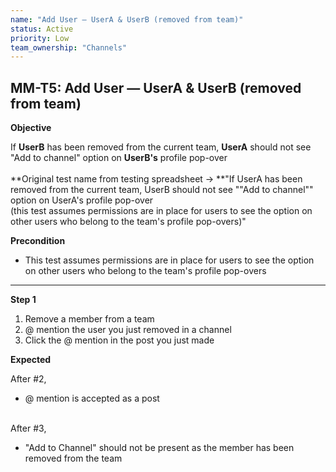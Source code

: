 ```yaml
---
name: "Add User — UserA & UserB (removed from team)"
status: Active
priority: Low
team_ownership: "Channels"
---
```


## MM-T5: Add User — UserA & UserB (removed from team)

**Objective**

If **UserB** has been removed from the current team, **UserA** should not see "Add to channel" option on **UserB's** profile pop-over\
\
**Original test name from testing spreadsheet → **"If UserA has been removed from the current team, UserB should not see ""Add to channel"" option on UserA's profile pop-over\
(this test assumes permissions are in place for users to see the option on other users who belong to the team's profile pop-overs)"

**Precondition**

- This test assumes permissions are in place for users to see the option on other users who belong to the team's profile pop-overs

---

**Step 1**

1. Remove a member from a team
2. @ mention the user you just removed in a channel 
3. Click the @ mention in the post you just made

**Expected**

After #2,

- @ mention is accepted as a post

\
After #3,

- "Add to Channel" should not be present as the member has been removed from the team
